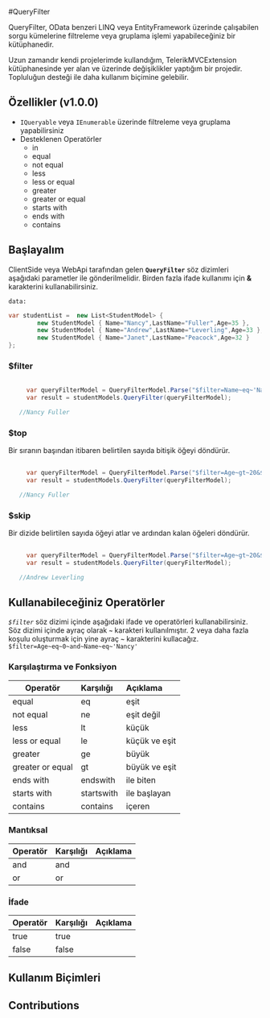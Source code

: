 #QueryFilter

QueryFilter, OData benzeri LINQ veya EntityFramework üzerinde çalışabilen sorgu kümelerine filtreleme veya gruplama işlemi yapabileceğiniz bir kütüphanedir. 

Uzun zamandır kendi projelerimde kullandığım, TelerikMVCExtension kütüphanesinde yer alan ve üzerinde değişiklikler yaptığım bir projedir. Topluluğun desteği ile daha kullanım biçimine gelebilir.


## Özellikler (v1.0.0)


* `IQueryable` veya `IEnumerable` üzerinde filtreleme veya gruplama yapabilirsiniz
* Desteklenen Operatörler
  * in
  * equal
  * not equal
  * less
  * less or equal
  * greater
  * greater or equal
  * starts with
  * ends with
  * contains
 


## Başlayalım
ClientSide veya WebApi tarafından gelen **`QueryFilter`** söz dizimleri aşağıdaki parametler ile gönderilmelidir. Birden fazla ifade kullanımı için **&** karakterini kullanabilirsiniz.

`data:`

```csharp
var studentList =  new List<StudentModel> {
        new StudentModel { Name="Nancy",LastName="Fuller",Age=35 },
        new StudentModel { Name="Andrew",LastName="Leverling",Age=33 },
        new StudentModel { Name="Janet",LastName="Peacock",Age=32 }
};
```


### $filter

```csharp
    
     var queryFilterModel = QueryFilterModel.Parse("$filter=Name~eq~'Nancy'");
     var result = studentModels.QueryFilter(queryFilterModel);

   //Nancy Fuller         
```

### $top

Bir sıranın başından itibaren belirtilen sayıda bitişik öğeyi döndürür.


```csharp
    
     var queryFilterModel = QueryFilterModel.Parse("$filter=Age~gt~20&$top=1");
     var result = studentModels.QueryFilter(queryFilterModel);

   //Nancy Fuller         
```


### $skip

Bir dizide belirtilen sayıda öğeyi atlar ve ardından kalan öğeleri döndürür.


```csharp
    
     var queryFilterModel = QueryFilterModel.Parse("$filter=Age~gt~20&$top=1&$skip=1");
     var result = studentModels.QueryFilter(queryFilterModel);

   //Andrew Leverling         
```


## Kullanabileceğiniz Operatörler

*`$filter`* söz dizimi içinde aşağıdaki ifade ve operatörleri kullanabilirsiniz. Söz dizimi içinde ayraç olarak **`~`** karakteri kullanılmıştır. 2 veya daha fazla koşulu oluşturmak için yine ayraç **`~`** karakterini kullacağız. `$filter=Age~eq~0~and~Name~eq~'Nancy'`


### Karşılaştırma ve Fonksiyon

| Operatör          |  Karşılığı           | Açıklama  |
| -------------     |:-------------|:-----|
| equal             | eq           |   eşit |
| not equal         | ne           |   eşit değil |
| less              | lt           |   küçük |
| less or equal     | le           |   küçük ve eşit |
| greater           | ge           |   büyük |
| greater or equal  | gt           |   büyük ve eşit |
| ends with         | endswith     |   ile biten |
| starts with       | startswith   |   ile başlayan |
| contains          | contains     |   içeren |

### Mantıksal

| Operatör          |  Karşılığı  | Açıklama  |
| -------------     |:-------------|:-----|
| and               | and      |      |
| or                | or       |      |


### İfade

| Operatör          |  Karşılığı  | Açıklama  |
| -------------     |:-------------|:-----|
| true              | true      |      |
| false             | false       |      |

  
## Kullanım Biçimleri








## Contributions